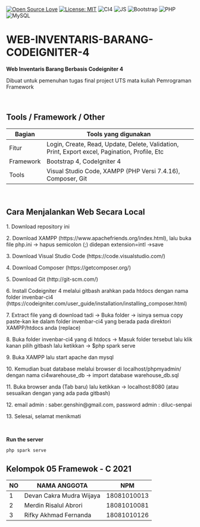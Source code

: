 [![Open Source Love](https://badges.frapsoft.com/os/v1/open-source.svg?style=flat)](https://github.com/ellerbrock/open-source-badges/)
[![License: MIT](https://img.shields.io/badge/License-MIT-green.svg)](https://opensource.org/licenses/MIT)
![CI4](https://img.shields.io/badge/-Codeigniter4-black?style=flat&logo=Codeigniter)
![JS](https://img.shields.io/badge/javascript%20-%23323330.svg?&style=flat&logo=javascript&logoColor=%23F7DF1E)
![Bootstrap](https://img.shields.io/badge/-Bootstrap-purple.svg?&logo=bootstrap&logoColor=white)
![PHP](https://img.shields.io/badge/-PHP-grey.svg?&logo=PHP&logoColor=white)
![MySQL](https://img.shields.io/badge/-MySQL-blue.svg?style=flat&logo=mysql&logoColor=white)

# WEB-INVENTARIS-BARANG-CODEIGNITER-4
<b>Web Inventaris Barang Berbasis Codeigniter 4</b>
<p>Dibuat untuk pemenuhan tugas final project UTS mata kuliah Pemrograman Framework</p>

<br>

## Tools / Framework / Other
| Bagian | Tools yang digunakan |
| --- | --- |
| Fitur | Login, Create, Read, Update, Delete, Validation, Print, Export excel, Pagination, Profile, Etc |
| Framework | Bootstrap 4, CodeIgniter 4 |
| Tools | Visual Studio Code, XAMPP (PHP Versi 7.4.16), Composer, Git |

<br>

## Cara Menjalankan Web Secara Local
<p>1. Download repository ini</p>
<p>2. Download XAMPP (https://www.apachefriends.org/index.html), lalu buka file php.ini -> hapus semicolon (;) didepan extension=intl ->save</p>
<p>3. Download Visual Studio Code (https://code.visualstudio.com/)</p>
<p>4. Download Composer (https://getcomposer.org/)</p>
<p>5. Download Git (http://git-scm.com/)</p>
<p>6. Install Codeigniter 4 melalui gitbash arahkan pada htdocs dengan nama folder invenbar-ci4 (https://codeigniter.com/user_guide/installation/installing_composer.html)</p>
<p>7. Extract file yang di download tadi -> Buka folder -> isinya semua copy paste-kan ke dalam folder invenbar-ci4 yang berada pada direktori XAMPP/htdocs anda (replace)</p>
<p>8. Buka folder invenbar-ci4 yang di htdocs -> Masuk folder tersebut lalu klik kanan pilih gitbash lalu ketikkan -> $php spark serve</p>
<p>9. Buka XAMPP lalu start apache dan mysql</p>
<p>10. Kemudian buat database melalui browser di localhost/phpmyadmin/ dengan nama ci4warehouse_db -> import database warehouse_db.sql</p>
<p>11. Buka browser anda (Tab baru) lalu ketikkan -> localhost:8080 (atau sesuaikan dengan yang ada pada gitbash)</p>
<p>12. email admin : saber.genshin@gmail.com, password admin : diluc-senpai</p>
<p>13. Selesai, selamat menikmati</p>

<br>

**Run the server**

```bash
php spark serve
```

## Kelompok 05 Framewok - C 2021
| NO | NAMA ANGGOTA | NPM |
| --- | --- | --- |
| 1 | Devan Cakra Mudra Wijaya | 18081010013 |
| 2 | Merdin Risalul Abrori | 18081010081 |
| 3 | Rifky Akhmad Fernanda | 18081010126 |
